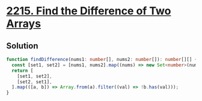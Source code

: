 # [2215. Find the Difference of Two Arrays](https://leetcode.com/problems/find-the-difference-of-two-arrays)

## Solution

```typescript
function findDifference(nums1: number[], nums2: number[]): number[][] {
  const [set1, set2] = [nums1, nums2].map((nums) => new Set<number>(nums));
  return [
    [set1, set2],
    [set2, set1],
  ].map(([a, b]) => Array.from(a).filter((val) => !b.has(val)));
}
```
